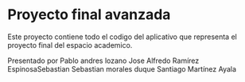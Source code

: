 # Proyecto final avanzada

Este proyecto contiene todo el codigo del aplicativo que representa el proyecto final del espacio academico.

Presentado por 
Pablo andres lozano 
Jose Alfredo Ramírez EspinosaSebastian 
Sebastian morales duque
Santiago Martínez Ayala
